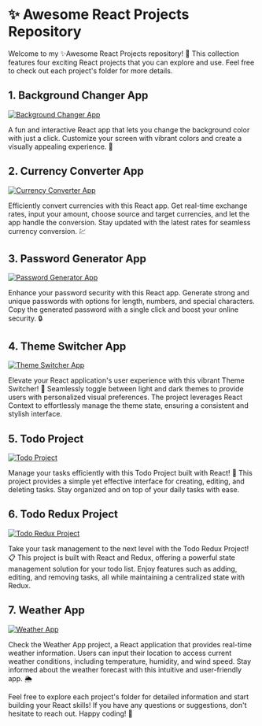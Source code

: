 # ✨ Awesome React Projects Repository

Welcome to my ✨Awesome React Projects repository! 🚀 This collection features four exciting React projects that you can explore and use. Feel free to check out each project's folder for more details.

## 1. Background Changer App

[![Background Changer App](https://img.shields.io/badge/🌈%20Explore-Background%20Changer-blue)](bgChanger)

A fun and interactive React app that lets you change the background color with just a click. Customize your screen with vibrant colors and create a visually appealing experience. 🎨

## 2. Currency Converter App

[![Currency Converter App](https://img.shields.io/badge/💱%20Explore-Currency%20Converter-green)](currencyConvertor)

Efficiently convert currencies with this React app. Get real-time exchange rates, input your amount, choose source and target currencies, and let the app handle the conversion. Stay updated with the latest rates for seamless currency conversion. 💹

## 3. Password Generator App

[![Password Generator App](https://img.shields.io/badge/🔐%20Explore-Password%20Generator-purple)](passWordGenerator)

Enhance your password security with this React app. Generate strong and unique passwords with options for length, numbers, and special characters. Copy the generated password with a single click and boost your online security. 🔒

## 4. Theme Switcher App

[![Theme Switcher App](https://img.shields.io/badge/🌓%20Explore-Theme%20Switcher-yellow)](themeSwitcher)

Elevate your React application's user experience with this vibrant Theme Switcher! 🚀 Seamlessly toggle between light and dark themes to provide users with personalized visual preferences. The project leverages React Context to effortlessly manage the theme state, ensuring a consistent and stylish interface.

## 5. Todo Project

[![Todo Project](https://img.shields.io/badge/📝%20Explore-Todo%20Project-orange)](todoProject)

Manage your tasks efficiently with this Todo Project built with React! 📝 This project provides a simple yet effective interface for creating, editing, and deleting tasks. Stay organized and on top of your daily tasks with ease.

## 6. Todo Redux Project

[![Todo Redux Project](https://img.shields.io/badge/📋%20Explore-Todo%20Redux%20Project-orange)](todoReduxProj)

Take your task management to the next level with the Todo Redux Project! 📋 This project is built with React and Redux, offering a powerful state management solution for your todo list. Enjoy features such as adding, editing, and removing tasks, all while maintaining a centralized state with Redux.

## 7. Weather App

[![Weather App](https://img.shields.io/badge/🌦️%20Explore-Weather%20App-orange)](https://github.com/ranjitgithub2001/React-Basic-Project/tree/main/weatherApp-Reactjs-master)

Check the Weather App project, a React application that provides real-time weather information. Users can input their location to access current weather conditions, including temperature, humidity, and wind speed. Stay informed about the weather forecast with this intuitive and user-friendly app. 🌦️

Feel free to explore each project's folder for detailed information and start building your React skills! If you have any questions or suggestions, don't hesitate to reach out. Happy coding! 🚀
